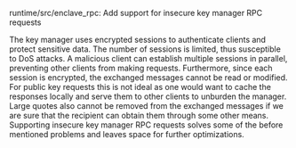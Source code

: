 runtime/src/enclave_rpc: Add support for insecure key manager RPC requests

The key manager uses encrypted sessions to authenticate clients and protect
sensitive data. The number of sessions is limited, thus susceptible to DoS
attacks. A malicious client can establish multiple sessions in parallel,
preventing other clients from making requests. Furthermore, since each
session is encrypted, the exchanged messages cannot be read or modified.
For public key requests this is not ideal as one would want to cache the
responses locally and serve them to other clients to unburden the manager.
Large quotes also cannot be removed from the exchanged messages if we are
sure that the recipient can obtain them through some other means. Supporting
insecure key manager RPC requests solves some of the before mentioned problems
and leaves space for further optimizations.
